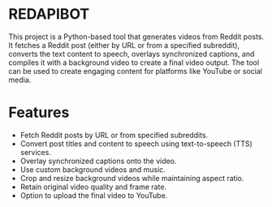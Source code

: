 # REDAPIBOT
This project is a Python-based tool that generates videos from Reddit posts. It fetches a Reddit post (either by URL or from a specified subreddit), converts the text content to speech, overlays synchronized captions, and compiles it with a background video to create a final video output. The tool can be used to create engaging content for platforms like YouTube or social media.

# Features
- Fetch Reddit posts by URL or from specified subreddits.
- Convert post titles and content to speech using text-to-speech (TTS) services.
- Overlay synchronized captions onto the video.
- Use custom background videos and music.
- Crop and resize background videos while maintaining aspect ratio.
- Retain original video quality and frame rate.
- Option to upload the final video to YouTube.

